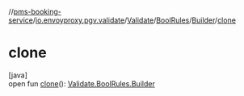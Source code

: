 //[pms-booking-service](../../../../../index.md)/[io.envoyproxy.pgv.validate](../../../index.md)/[Validate](../../index.md)/[BoolRules](../index.md)/[Builder](index.md)/[clone](clone.md)

# clone

[java]\
open fun [clone](clone.md)(): [Validate.BoolRules.Builder](index.md)